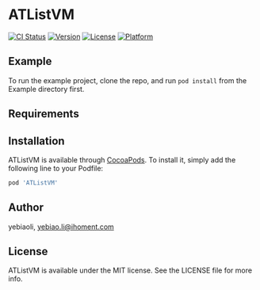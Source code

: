 # ATListVM

[![CI Status](https://img.shields.io/travis/yebiaoli/ATListVM.svg?style=flat)](https://travis-ci.org/yebiaoli/ATListVM)
[![Version](https://img.shields.io/cocoapods/v/ATListVM.svg?style=flat)](https://cocoapods.org/pods/ATListVM)
[![License](https://img.shields.io/cocoapods/l/ATListVM.svg?style=flat)](https://cocoapods.org/pods/ATListVM)
[![Platform](https://img.shields.io/cocoapods/p/ATListVM.svg?style=flat)](https://cocoapods.org/pods/ATListVM)

## Example

To run the example project, clone the repo, and run `pod install` from the Example directory first.

## Requirements

## Installation

ATListVM is available through [CocoaPods](https://cocoapods.org). To install
it, simply add the following line to your Podfile:

```ruby
pod 'ATListVM'
```

## Author

yebiaoli, yebiao.li@ihoment.com

## License

ATListVM is available under the MIT license. See the LICENSE file for more info.
